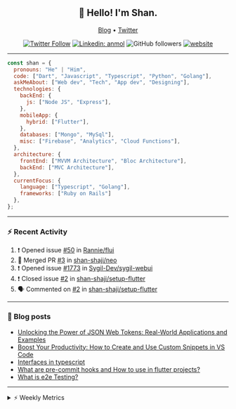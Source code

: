 <h2 align="center">👋 Hello! I'm Shan.</h2>
<p align="center">
  <a href="https://medium.com/feed/@shan-shaji">Blog</a> •
  <a href="https://twitter.com/intent/follow?screen_name=shan__shaji">Twitter</a>
</p>

<p align="center"><a href="https://twitter.com/intent/follow?screen_name=shan__shaji"><img src="https://img.shields.io/twitter/follow/shan__shaji?style=flat" alt="Twitter Follow"></a>
<a href="https://www.linkedin.com/in/shan-shaji/"><img src="https://img.shields.io/badge/shan-shaji?style=flat-square&amp;logo=Linkedin&amp;logoColor=white&amp;link=https://www.linkedin.com/in/shan-shaji/" alt="Linkedin: anmol"></a>
<img src="https://img.shields.io/github/followers/shan-shaji?label=Follow&amp;style=social" alt="GitHub followers">
<a href="http://shan-shaji.github.io/"><img src="https://img.shields.io/badge/Website-46a2f1.svg?&amp;style=flat-square&amp;logo=Google-Chrome&amp;logoColor=white&amp;link=http://shan-shaji.github.io/" alt="website"></a></p>

<hr>

```javascript
const shan = {
  pronouns: "He" | "Him",
  code: ["Dart", "Javascript", "Typescript", "Python", "Golang"],
  askMeAbout: ["Web dev", "Tech", "App dev", "Designing"],
  technologies: {
    backEnd: {
      js: ["Node JS", "Express"],
    },
    mobileApp: {
      hybrid: ["Flutter"],
    },
    databases: ["Mongo", "MySql"],
    misc: ["Firebase", "Analytics", "Cloud Functions"],
  },
  architecture: {
    frontEnd: ["MVVM Architecture", "Bloc Architecture"],
    backEnd: ["MVC Architecture"],
  },
  currentFocus: {
    language: ["Typescript", "Golang"],
    frameworks: ["Ruby on Rails"]
  },
};
```

---

### ⚡ Recent Activity

<!--START_SECTION:activity-->
1. ❗️ Opened issue [#50](https://github.com/Rannie/flui/issues/50) in [Rannie/flui](https://github.com/Rannie/flui)
2. 🎉 Merged PR [#3](https://github.com/shan-shaji/neo/pull/3) in [shan-shaji/neo](https://github.com/shan-shaji/neo)
3. ❗️ Opened issue [#1773](https://github.com/Sygil-Dev/sygil-webui/issues/1773) in [Sygil-Dev/sygil-webui](https://github.com/Sygil-Dev/sygil-webui)
4. ❗️ Closed issue [#2](https://github.com/shan-shaji/setup-flutter/issues/2) in [shan-shaji/setup-flutter](https://github.com/shan-shaji/setup-flutter)
5. 🗣 Commented on [#2](https://github.com/shan-shaji/setup-flutter/issues/2) in [shan-shaji/setup-flutter](https://github.com/shan-shaji/setup-flutter)
<!--END_SECTION:activity-->

---

### 📕 Blog posts

<!-- BLOG-POST-LIST:START -->
- [Unlocking the Power of JSON Web Tokens: Real-World Applications and Examples](https://dev.to/shanshaji/unlocking-the-power-of-json-web-tokens-real-world-applications-and-examples-1m30)
- [Boost Your Productivity: How to Create and Use Custom Snippets in VS Code](https://dev.to/shanshaji/boost-your-productivity-how-to-create-and-use-custom-snippets-in-vs-code-5bbo)
- [Interfaces in typescript](https://dev.to/shanshaji/interfaces-in-typescript-55f8)
- [What are pre-commit hooks and How to use in flutter projects?](https://dev.to/shanshaji/what-are-pre-commit-hooks-and-how-to-use-in-flutter-projects-4c0m)
- [What is e2e Testing?](https://dev.to/shanshaji/what-is-e2e-testing-1eg0)
<!-- BLOG-POST-LIST:END -->

<hr>
<details>
    <summary>⚡ Weekly Metrics</summary>
    <p>
    
<!--START_SECTION:waka-->
![Code Time](http://img.shields.io/badge/Code%20Time-1%2C999%20hrs%2050%20mins-blue)

![Profile Views](http://img.shields.io/badge/Profile%20Views-4-blue)

**🐱 My GitHub Data** 

> 📦 ? Used in GitHub's Storage 
 > 
> 🏆 270 Contributions in the Year 2023
 > 
> 💼 Opted to Hire
 > 
> 📜 131 Public Repositories 
 > 
> 🔑 0 Private Repositories 
 > 
**I'm a Night 🦉** 

```text
🌞 Morning                4109 commits        ███░░░░░░░░░░░░░░░░░░░░░░   10.94 % 
🌆 Daytime                10075 commits       ███████░░░░░░░░░░░░░░░░░░   26.81 % 
🌃 Evening                17494 commits       ████████████░░░░░░░░░░░░░   46.56 % 
🌙 Night                  5896 commits        ████░░░░░░░░░░░░░░░░░░░░░   15.69 % 
```
📅 **I'm Most Productive on Thursday** 

```text
Monday                   5274 commits        ████░░░░░░░░░░░░░░░░░░░░░   14.04 % 
Tuesday                  5944 commits        ████░░░░░░░░░░░░░░░░░░░░░   15.82 % 
Wednesday                4715 commits        ███░░░░░░░░░░░░░░░░░░░░░░   12.55 % 
Thursday                 8095 commits        █████░░░░░░░░░░░░░░░░░░░░   21.54 % 
Friday                   6393 commits        ████░░░░░░░░░░░░░░░░░░░░░   17.01 % 
Saturday                 3510 commits        ██░░░░░░░░░░░░░░░░░░░░░░░   09.34 % 
Sunday                   3643 commits        ██░░░░░░░░░░░░░░░░░░░░░░░   09.70 % 
```


📊 **This Week I Spent My Time On** 

```text
🕑︎ Time Zone: Asia/Kolkata

💬 Programming Languages: 
Dart                     8 hrs 43 mins       ████████████████░░░░░░░░░   64.67 % 
TypeScript               2 hrs 32 mins       █████░░░░░░░░░░░░░░░░░░░░   18.81 % 
YAML                     56 mins             ██░░░░░░░░░░░░░░░░░░░░░░░   07.01 % 
Text                     31 mins             █░░░░░░░░░░░░░░░░░░░░░░░░   03.87 % 
JSON                     17 mins             █░░░░░░░░░░░░░░░░░░░░░░░░   02.22 % 

🔥 Editors: 
Android Studio           10 hrs 10 mins      ███████████████████░░░░░░   75.44 % 
VS Code                  3 hrs 18 mins       ██████░░░░░░░░░░░░░░░░░░░   24.56 % 

🐱‍💻 Projects: 
turbo-flutter            9 hrs 51 mins       ██████████████████░░░░░░░   73.02 % 
homeday                  2 hrs 30 mins       █████░░░░░░░░░░░░░░░░░░░░   18.55 % 
ruby-blog                17 mins             █░░░░░░░░░░░░░░░░░░░░░░░░   02.15 % 
coverage_test            16 mins             █░░░░░░░░░░░░░░░░░░░░░░░░   02.03 % 
block-mate               14 mins             ░░░░░░░░░░░░░░░░░░░░░░░░░   01.83 % 

💻 Operating System: 
Mac                      13 hrs 29 mins      █████████████████████████   100.00 % 
```

**I Mostly Code in Dart** 

```text
Dart                     52 repos            ███████████░░░░░░░░░░░░░░   45.22 % 
Python                   5 repos             █░░░░░░░░░░░░░░░░░░░░░░░░   04.35 % 
Ruby                     3 repos             █░░░░░░░░░░░░░░░░░░░░░░░░   02.61 % 
Go                       3 repos             █░░░░░░░░░░░░░░░░░░░░░░░░   02.61 % 
Shell                    1 repo              ░░░░░░░░░░░░░░░░░░░░░░░░░   00.87 % 
```




 Last Updated on 27/04/2023 18:46:55 UTC
<!--END_SECTION:waka-->

</p>
 </details>
